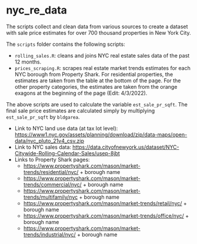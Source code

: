 # nyc_re_data
The scripts collect and clean data from various sources to create a dataset with sale price estimates for over 700 thousand properties in New York City. 

The `scripts` folder contains the following scripts:
- `rolling_sales.R`: cleans and joins NYC real estate sales data of the past 12 months. 
- `prices_scraping.R`: scrapes real estate market trends estimates for each NYC borough from Property Shark. For residential properties, the estimates are taken from the table at the bottom of the page. For the other property categories, the estimates are taken from the orange exagons at the beginning of the page (Edit: 4/3/2022). 

The above scripts are used to calculate the variable `est_sale_pr_sqft`. The final sale price estimates are calculated simply by multiplying `est_sale_pr_sqft` by `bldgarea`. 

- Link to NYC land use data (at tax lot level): https://www1.nyc.gov/assets/planning/download/zip/data-maps/open-data/nyc_pluto_21v4_csv.zip
- Link to NYC sales data: https://data.cityofnewyork.us/dataset/NYC-Citywide-Rolling-Calendar-Sales/usep-8jbt
- Links to Property Shark pages:
    - https://www.propertyshark.com/mason/market-trends/residential/nyc/ + borough name
    - https://www.propertyshark.com/mason/market-trends/commercial/nyc/ + borough name
    - https://www.propertyshark.com/mason/market-trends/multifamily/nyc + borough name
    - https://www.propertyshark.com/mason/market-trends/retail/nyc/ + borough name
    - https://www.propertyshark.com/mason/market-trends/office/nyc/ + borough name
    - https://www.propertyshark.com/mason/market-trends/industrial/nyc/ + borough name
